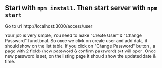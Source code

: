 ## Start with `npm install`. Then start server with `npm start`

Go to url http://localhost:3000/access/user

Your job is very simple, You need to make "Create User" & "Change Password" functional. 
So once we click on create user and add data, it should show on the list table. 
If you click on "Change Password" button , a page with 2 fields (new password & confirm password) set will open. 
Once new password is set, on the listing page it should show the updated date & time. 
